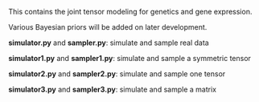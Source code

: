 This contains the joint tensor modeling for genetics and gene expression.

Various Bayesian priors will be added on later development.

**simulator.py** and **sampler.py**: simulate and sample real data

**simulator1.py** and **sampler1.py**: simulate and sample a symmetric tensor

**simulator2.py** and **sampler2.py**: simulate and sample one tensor

**simulator3.py** and **sampler3.py**: simulate and sample a matrix

